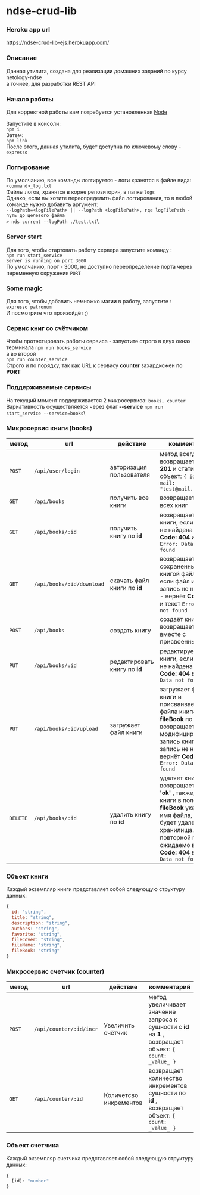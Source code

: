 # ndse-crud-lib
### Heroku app url
https://ndse-crud-lib-ejs.herokuapp.com/

### Описание
Данная утилита, создана для реализации домашних заданий по курсу netology-ndse\
а точнее, для разработки REST API

### Начало работы
Для корректной работы вам потребуется установленная [Node](https://nodejs.org/en/)

Запустите в консоли:\
`npm i`\
Затем:\
`npm link`\
После этого, данная утилита, будет доступна по ключевому слову - `expresso`

### Логгирование
По умолчанию, все команды логгируется - логи хранятся в файле вида:\
`<command>_log.txt`\
Файлы логов, хранятся в корне репозитория, в папке `logs`\
Однако, если вы хотите переопределить файл логгирования, то в любой команде нужно добавить аргумент:\
`--logPath=<logFilePath> || --logPath <logFilePath>, где logFilePath - путь до целевого файла`\
`> nds current --logPath ./test.txt`\

### Server start
Для того, чтобы стартовать работу сервера запустите команду :\
`npm run start_service`\
`Server is running on port 3000`\
По умолчанию, порт - 3000, но доступно переопределение порта через переменную окружения `PORT`

### Some magic
Для того, чтобы добавить немножко магии в работу, запустите :\
`expresso patronum`\
И посмотрите что произойдёт ;)

### Сервис книг со счётчиком
Чтобы протестировать работы сервиса - запустите строго в двух окнах терминала
`npm run books_service`\
а во второй\
`npm run counter_service`\
Строго и по порядку, так как URL к сервису **counter** захардкожен по **PORT**

### Поддерживаемые сервисы
На текущий момент поддерживается 2 микросервиса:
`books, counter`\
Вариативность осуществляется через флаг **--service**
`npm run start_service --service=books`\

### Микросервис книги (books)
метод | url | действие | комментарий
--- | --- | ---  | ---
`POST` | `/api/user/login` | авторизация пользователя | метод всегда возвращает **Code: 201** и статичный объект: `{ id: 1, mail: "test@mail.ru" }`
`GET` | `/api/books` | получить все книги | возвращает массив всех книг
`GET` | `/api/books/:id` | получить книгу по **id** | возвращает объект книги, если запись не найдена вернёт **Code: 404** и текст `Error: Data not found`
`GET` | `/api/books/:id/download` | скачать файл книги по **id** | возвращает сохраненный за книгой файл по **id**, если файл или запись не найдены - вернёт **Code: 404** и текст `Error: Data not found`
`POST` | `/api/books` | создать книгу | создаёт книгу и возвращает её же вместе с присвоенным **id**
`PUT` | `/api/books/:id` | редактировать книгу по **id** |  редактирует объект книги, если запись не найдена вернёт **Code: 404** `Error: Data not found`
`PUT` | `/api/books/:id/upload` | загружает файл книги | загружает файл книги и присваивает имя файла книги в поле **fileBook** по **id**, возвращает модифицированную запись книги, если запись не найдена вернёт **Code: 404** `Error: Data not found`
`DELETE` | `/api/books/:id` | удалить книгу по **id** | удаляет книгу и возвращает ответ: **'ok'** , также, если у книги в поле **fileBook** указано имя файла, файл будет удален из хранилища. При повторной попытке, ожидаемо вернёт **Code: 404** `Error: Data not found`

### Объект книги
Каждый экземпляр книги представляет собой следующую структуру данных: 
```javascript
{
  id: "string",
  title: "string",
  description: "string",
  authors: "string",
  favorite: "string",
  fileCover: "string",
  fileName: "string",
  fileBook: "string"
}
``` 
### Микросервис счетчик (counter)
метод | url | действие | комментарий
--- | --- | ---  | ---
`POST` | `/api/counter/:id/incr` | Увеличить счётчик | метод увеличивает значение запроса к сущности с **id** на **1** , возвращает объект: `{ count: _value_ }`
`GET` | `/api/counter/:id` | Количетсво инкрементов | возвращает количество инкрементов сущности по **id** , возвращает объект: `{ count: _value_ }`

### Объект счетчика
Каждый экземпляр счетчика представляет собой следующую структуру данных: 
```javascript
{
  [id]: "number"
}
``` 
